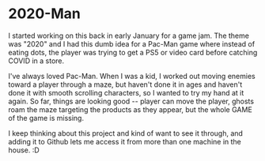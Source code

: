 # 2020-Man

I started working on this back in early January for a game jam. The theme was "2020" and I had this dumb idea for a Pac-Man game where instead of eating dots, the player was trying to get a PS5 or video card before catching COVID in a store. 

I've always loved Pac-Man. When I was a kid, I worked out moving enemies toward a player through a maze, but haven't done it in ages and haven't done it with smooth scrolling characters, so I wanted to try my hand at it again. So far, things are looking good -- player can move the player, ghosts roam the maze targeting the products as they appear, but the whole GAME of the game is missing.

I keep thinking about this project and kind of want to see it through, and adding it to Github lets me access it from more than one machine in the house. :D
